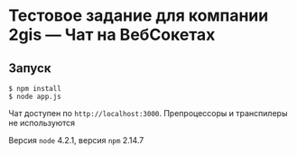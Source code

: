 Тестовое задание для компании 2gis — Чат на ВебСокетах
====

Запуск
----
```
$ npm install
$ node app.js
```

Чат доступен по `http://localhost:3000`.
Препроцессоры и транспилеры не используются

Версия `node` 4.2.1, версия `npm` 2.14.7

